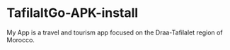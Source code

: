 # TafilaltGo-APK-install
My App is a travel and tourism app focused on the Draa-Tafilalet region of Morocco. 
